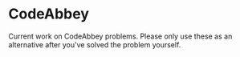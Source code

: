 # CodeAbbey

Current work on CodeAbbey problems. Please only use these as an alternative after you've solved the problem yourself.

